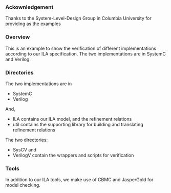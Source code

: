 ### Ackownledgement

Thanks to the System-Level-Design Group in Columbia University
for providing as the examples

### Overview

This is an example to show the verification of different implementations according to our ILA 
specification. The two implementations are in SystemC and Verilog. 

### Directories

The two implementations are in 
* SystemC
* Verilog

And,

* ILA contains our ILA model, and the refinement relations
* util contains the supporting library for building and translating refinement relations

The two directories:
* SysCV and
* VerilogV contain the wrappers and scripts for verification

### Tools

In addition to our ILA tools, we make use of CBMC and JasperGold for model checking.


